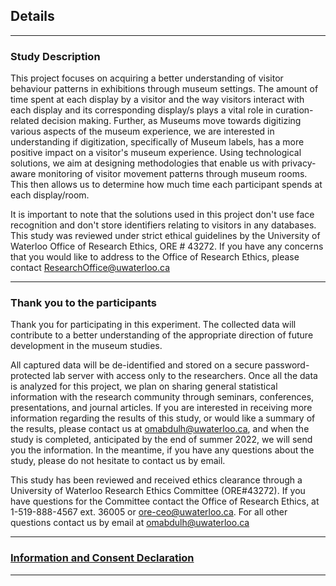 ## Details

---

### Study Description

This project focuses on acquiring a better understanding of visitor behaviour patterns in exhibitions through museum settings. The amount of time spent at each display by a visitor and the way visitors interact with each display and its corresponding display/s plays a vital role in curation-related decision making. Further, as Museums move towards digitizing various aspects of the museum experience, we are interested in understanding if digitization, specifically of Museum labels, has a more positive impact on a visitor's museum experience. Using technological solutions, we aim at designing methodologies that enable us with privacy-aware monitoring of visitor movement patterns through museum rooms. This then allows us to determine how much time each participant spends at each display/room. 

It is important to note that the solutions used in this project don't use face recognition and don't store identifiers relating to visitors in any databases. This study was reviewed under strict ethical guidelines by the University of Waterloo Office of Research Ethics, ORE # 43272. If you have any concerns that you would like to address to the Office of Research Ethics, please contact ResearchOffice@uwaterloo.ca

---
### Thank you to the participants

Thank you for participating in this experiment. The collected data will contribute to a better understanding of the appropriate direction of future development in the museum studies.


All captured data will be de-identified and stored on a secure password-protected lab server with access only to the researchers. Once all the data is analyzed for this project, we plan on sharing general statistical information with the research community through seminars, conferences, presentations, and journal articles. If you are interested in receiving more information regarding the results of this study, or would like a summary of the results, please contact us at omabdulh@uwaterloo.ca, and when the study is completed, anticipated by the end of summer 2022, we will send you the information. In the meantime, if you have any questions about the study, please do not hesitate to contact us by email.

This study has been reviewed and received ethics clearance through a University of Waterloo Research Ethics Committee (ORE#43272). If you have questions for the Committee contact the Office of Research Ethics, at 1-519-888-4567 ext. 36005 or ore-ceo@uwaterloo.ca. For all other questions contact us by email at omabdulh@uwaterloo.ca

---
### [Information and Consent Declaration](/sample_page.md)

---
